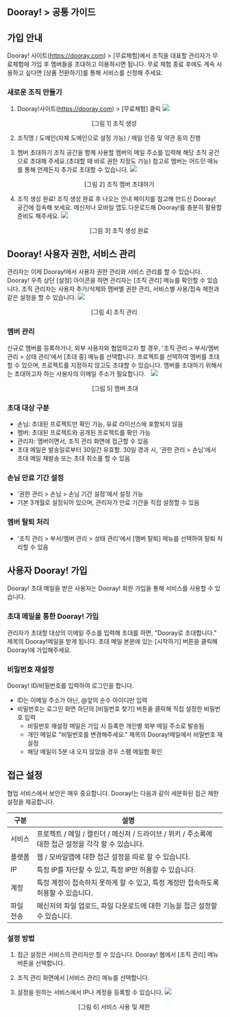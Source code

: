 ## Dooray! > 공통 가이드

## 가입 안내

Dooray! 사이트(https://dooray.com) > [무료체험]에서 조직을 대표할 관리자가 무료체험에 가입 후 멤버들을 초대하고 이용하시면 됩니다.
무료 체험 종료 후에도 계속 사용하고 싶다면 [상품 전환하기]를 통해 서비스를 신청해 주세요.

### 새로운 조직 만들기
1.	Dooray!사이트(https://dooray.com) > [무료체험] 클릭 
 ![](http://static.toastoven.net/prod_dooray_project/common/common01.png)
  <center>[그림 1] 조직 생성 </center> 

2.	조직명 / 도메인(자체 도메인으로 설정 가능) / 메일 인증 및 약관 동의 진행

3.	멤버 초대하기
 조직 공간을 함께 사용할 멤버의 메일 주소를 입력해 해당 조직 공간으로 초대해 주세요.(초대할 때 바로 권한 지정도 가능) 
 참고로 멤버는 어드민 메뉴를 통해 언제든지 추가로 초대할 수 있습니다. 
  ![](http://static.toastoven.net/prod_dooray_project/common/common02.png)
  <center>[그림 2] 조직 멤버 초대하기 </center>
  
  
4.	조직 생성 완료!
 조직 생성 완료 후 나오는 안내 페이지를 참고해 만드신 Dooray! 공간에 접속해 보세요.
 메신저나 모바일 앱도 다운로드해 Dooray!를 충분히 활용할 준비도 해주세요.
 ![](http://static.toastoven.net/prod_dooray_project/common/common03.png)
  <center>[그림 3] 조직 생성 완료 </center>

## Dooray! 사용자 권한, 서비스 관리 
관리자는 이제 Dooray!에서 사용자 권한 관리와 서비스 관리를 할 수 있습니다. Dooray! 우측 상단 [설정] 아이콘을 하면 관리자는 [조직 관리] 메뉴를 확인할 수 있습니다. 조직 관리자는 사용자 추가/삭제와 멤버별 권한 관리, 서비스별 사용/접속 제한과 같은 설정을 할 수 있습니다.
![](http://static.toastoven.net/prod_dooray_project/common/common06.png)
<center>[그림 4] 조직 관리 </center> 

### 멤버 관리 
신규로 멤버를 등록하거나, 외부 사용자와 협업하고자 할 경우, '조직 관리 > 부서/멤버 관리 > 상태 관리'에서 [초대 중] 메뉴를 선택합니다. 
프로젝트를 선택하여 멤버를 초대할 수 있으며, 프로젝트를 지정하지 않고도 초대할 수 있습니다. 멤버를 초대하기 위해서는 초대하고자 하는 사용자의 이메일 주소가 필요합니다.   
![](http://static.toastoven.net/prod_dooray_project/common/common09.png)
<center>[그림 5] 멤버 초대 </center> 

### 초대 대상 구분 
- 손님: 초대된 프로젝트만 확인 가능, 유료 라이선스에 포함되지 않음  
- 멤버: 초대된 프로젝트와 공개된 프로젝트를 확인 가능 
- 관리자: 멤버이면서, 조직 관리 화면에 접근할 수 있음  
- 초대 메일은 발송일로부터 30일간 유효함. 30일 경과 시, '권한 관리 > 손님'에서 초대 메일 재발송 또는 초대 취소를 할 수 있음 
### 손님 만료 기간 설정 
- '권한 관리 > 손님 > 손님 기간 설정'에서 설정 가능
- 기본 3개월로 설정되어 있으며, 관리자가 만료 기간을 직접 설정할 수 있음 
### 멤버 탈퇴 처리  
- '조직 관리 > 부서/멤버 관리 > 상태 관리'에서 [멤버 탈퇴] 메뉴를 선택하여 탈퇴 처리할 수 있음

## 사용자 Dooray! 가입  
Dooray! 초대 메일을 받은 사용자는 Dooray! 회원 가입을 통해 서비스를 사용할 수 있습니다. 

### 초대 메일을 통한 Dooray! 가입
관리자가 초대할 대상의 이메일 주소를 입력해 초대를 하면, "Dooray로 초대합니다." 제목의 Dooray!메일을 받게 됩니다. 초대 메일 본문에 있는 [시작하기] 버튼을 클릭해 Dooray!에 가입해주세요. 

### 비밀번호 재설정 
Dooray! ID/비밀번호를 입력하여 로그인을 합니다.
- ID는 이메일 주소가 아닌, @앞의 순수 아이디만 입력
- 비밀번호는 로그인 화면 하단의 [비밀번호 찾기] 버튼을 클릭해 직접 설정한 비밀번호 입력
   - 비밀번호 재설정 메일은 가입 시 등록한 개인별 외부 메일 주소로 발송됨
   - 개인 메일로 "비밀번호를 변경해주세요." 제목의 Dooray!메일에서 비밀번호 재설정 
   - 해당 메일이 5분 내 오지 않았을 경우 스팸 메일함 확인 

## 접근 설정
협업 서비스에서 보안은 매우 중요합니다. Dooray!는 다음과 같이 세분화된 접근 제한 설정을 제공합니다.

|구분|설명|
|---|---|
|서비스|프로젝트 / 메일 / 캘린더 / 메신저 / 드라이브 / 위키 / 주소록에 대한 접근 설정을 각각 할 수 있습니다.|
|플랫폼|웹 / 모바일앱에 대한 접근 설정을 따로 할 수 있습니다.|
|IP|특정 IP를 차단할 수 있고, 특정 IP만 허용할 수 있습니다.|
|계정|특정 계정이 접속하지 못하게 할 수 있고, 특정 계정만 접속하도록 허용할 수 있습니다.|
|파일 전송| 메신저의 파일 업로드, 파일 다운로드에 대한 기능을 접근 설정할 수 있습니다.|


### 설정 방법

1. 접근 설정은 서비스의 관리자만 할 수 있습니다. Dooray! 웹에서 [조직 관리] 메뉴 버튼을 선택합니다.

2. 조직 관리 화면에서 [서비스 관리] 메뉴를 선택합니다.

3. 설정을 원하는 서비스에서 IP나 계정을 등록할 수 있습니다.
![](http://static.toastoven.net/prod_dooray_project/common/common08.png)
<center>[그림 6] 서비스 사용 및 제한 </center>
